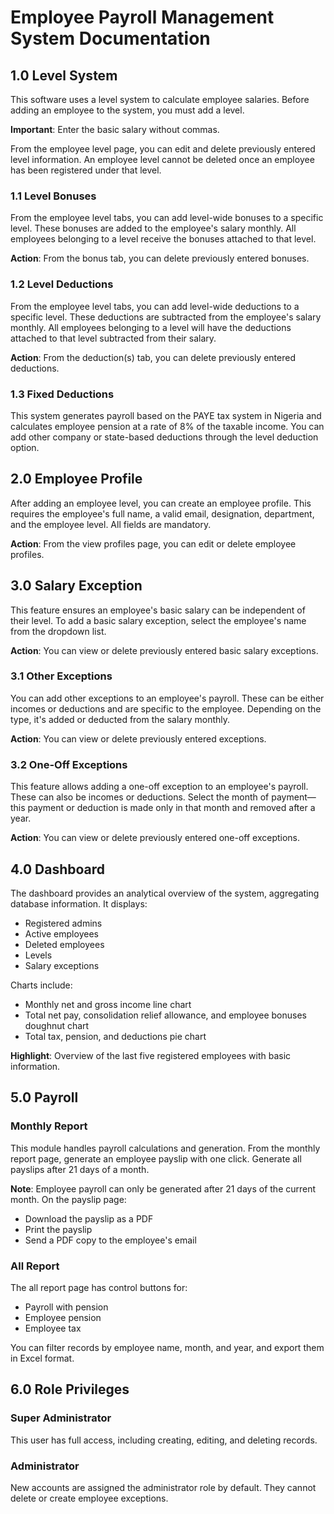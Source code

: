 # Employee Payroll Management System Documentation

## 1.0 Level System

This software uses a level system to calculate employee salaries. Before adding an employee to the system, you must add a level.

**Important**: Enter the basic salary without commas.

From the employee level page, you can edit and delete previously entered level information. An employee level cannot be deleted once an employee has been registered under that level.

### 1.1 Level Bonuses

From the employee level tabs, you can add level-wide bonuses to a specific level. These bonuses are added to the employee's salary monthly. All employees belonging to a level receive the bonuses attached to that level.

**Action**: From the bonus tab, you can delete previously entered bonuses.

### 1.2 Level Deductions

From the employee level tabs, you can add level-wide deductions to a specific level. These deductions are subtracted from the employee's salary monthly. All employees belonging to a level will have the deductions attached to that level subtracted from their salary.

**Action**: From the deduction(s) tab, you can delete previously entered deductions.

###  1.3 Fixed Deductions

This system generates payroll based on the PAYE tax system in Nigeria and calculates employee pension at a rate of 8% of the taxable income. You can add other company or state-based deductions through the level deduction option.

##  2.0 Employee Profile

After adding an employee level, you can create an employee profile. This requires the employee's full name, a valid email, designation, department, and the employee level. All fields are mandatory.

**Action**: From the view profiles page, you can edit or delete employee profiles.

##  3.0 Salary Exception

This feature ensures an employee's basic salary can be independent of their level. To add a basic salary exception, select the employee's name from the dropdown list.

**Action**: You can view or delete previously entered basic salary exceptions.

###  3.1 Other Exceptions

You can add other exceptions to an employee's payroll. These can be either incomes or deductions and are specific to the employee. Depending on the type, it's added or deducted from the salary monthly.

**Action**: You can view or delete previously entered exceptions.

### 3.2 One-Off Exceptions

This feature allows adding a one-off exception to an employee's payroll. These can also be incomes or deductions. Select the month of payment—this payment or deduction is made only in that month and removed after a year.

**Action**: You can view or delete previously entered one-off exceptions.

## 4.0 Dashboard

The dashboard provides an analytical overview of the system, aggregating database information. It displays:

- Registered admins
- Active employees
- Deleted employees
- Levels
- Salary exceptions

Charts include:

- Monthly net and gross income line chart
- Total net pay, consolidation relief allowance, and employee bonuses doughnut chart
- Total tax, pension, and deductions pie chart

**Highlight**: Overview of the last five registered employees with basic information.

## 5.0 Payroll

### Monthly Report

This module handles payroll calculations and generation. From the monthly report page, generate an employee payslip with one click. Generate all payslips after 21 days of a month.

**Note**: Employee payroll can only be generated after 21 days of the current month. On the payslip page:

- Download the payslip as a PDF
- Print the payslip
- Send a PDF copy to the employee's email

### All Report

The all report page has control buttons for:

- Payroll with pension
- Employee pension
- Employee tax

You can filter records by employee name, month, and year, and export them in Excel format.

## 6.0 Role Privileges

### Super Administrator

This user has full access, including creating, editing, and deleting records.

### Administrator

New accounts are assigned the administrator role by default. They cannot delete or create employee exceptions.
